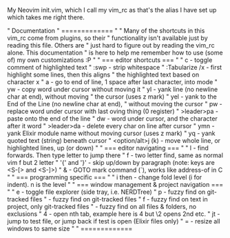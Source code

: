 My Neovim init.vim, which I call my vim_rc as that's the alias I have
set up which takes me right there.

" Documentation
" =============
"
" Many of the shortcuts in this vim_rc come from plugins, so their
" functionality isn't available just by reading this file. Others are
" just hard to figure out by reading the vim_rc alone. This documentation
" is here to help me remember how to use (some of) my own customizations :P
"
" === editor shortcuts ===
"
" <leader>c<leader>   - toggle comment of highlighted text
" :swp                - strip whitespace
" :Tabularize /x      - first highlight some lines, then this aligns
"                       the highlighted text based on character x
" <leader>a           - go to end of line, 1 space after last character, into mode
" <leader>yw          - copy word under cursor without moving it
" <leader>yl          - yank line (no newline char at end), without moving
"                       the cursor (uses z mark)
" <leader>yel         - yank to the End of the Line (no newline char at end),
"                       without moving the cursor
" <leader>pw          - replace word under cursor with last oving thing (0 register)
" >leader>pa          - paste onto the end of the line
" <leader>dw          - word under cursor, and the character after it word
" >leader>da          - delete every char on line after cursor
" <leader>ymn         - yank Elixir module name without moving cursor (uses z mark)
" <leader>yq          - yank quoted text (string) beneath cursor
" <option/alt>j (k)   - move whole line, or highlighted lines, up (or down)
"
" === editor navigating ===
"
" <leader>l           - find forwards. Then type letter to jump there
" <leader>f           - two letter find, same as normal vim f but 2 letter
" '{' and '}'         - skip up/down by paragraph (note: keys are <S-[> and <S-]>)
" &                   - GOTO mark command (`), works like address-of in C
"
" === programming specific ===
"
" <leader>i then <n>  - change fold level (i for indent). n is the level
"
" === window management & project navigation ===
"
" <backslash>e        - toggle file explorer (side tray, i.e. NERDTree)
" <backslash>p        - fuzzy find on git-tracked files
" <backslash><S-p>    - fuzzy find on git-tracked files
" <backslash>f        - fuzzy find on text in project, only git-tracked files
" <backslacs><S-f>    - fuzzy find on all files & folders, no exclusions
" <backslacs>4        - open nth tab, example here is 4 but \2 opens 2nd etc.
" <leader>jt          - jump to test file, or jump back if test is open (Elixir files only)
" <leader>=           - resize all windows to same size
"
" =============

